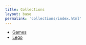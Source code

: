 ```yaml
---
title: Collections
layout: base
permalink: 'collections/index.html'
---
```


- [Games](/collections/games)
- [Lego](/collections/lego)
